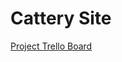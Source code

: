 # Cattery Site

[Project Trello Board](https://trello.com/b/10BZ6Af2/cattery-website-laravel "Cattery Website | Trello")
